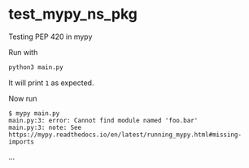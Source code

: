 # test_mypy_ns_pkg
Testing PEP 420 in mypy

Run with

```python
python3 main.py
```

It will print `1` as expected.

Now run 

```
$ mypy main.py
main.py:3: error: Cannot find module named 'foo.bar'
main.py:3: note: See https://mypy.readthedocs.io/en/latest/running_mypy.html#missing-imports
```

...
